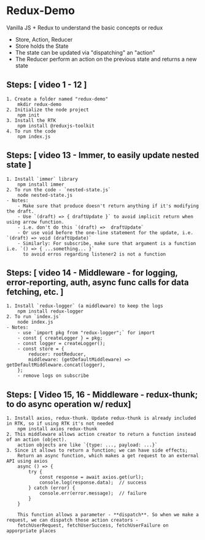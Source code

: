 # Redux-Demo

Vanilla JS + Redux to understand the basic concepts or redux

- Store, Action, Reducer
- Store holds the State
- The state can be updated via "dispatching" an "action"
- The Reducer perform an action on the previous state and returns a new state

## Steps: [ video 1 - 12 ]

    1. Create a folder named "redux-demo"
    	mkdir redux-demo
    2. Initialize the node project
    	npm init
    3. Install the RTK
    	npm install @reduxjs-toolkit
    4. To run the code
    	npm index.js

## Steps: [ video 13 - Immer, to easily update nested state ]

    1. Install `immer` library
        npm install immer
    2. To run the code - `nested-state.js`
        node nested-state.js
    - Notes:
        - Make sure that produce doesn't return anything if it's modifying the draft.
        - Use `(draft) => { draftUpdate }` to avoid implicit return when using arrow function.
        - i.e. don't do this `(draft) =>  draftUpdate`
        - Or use void before the one-line statement for the update, i.e. `(draft) => void (draftUpdate)`
        - Similarly: For subscribe, make sure that argument is a function i.e. `() => { ...something... }`
          to avoid erros regarding listener2 is not a function

## Steps: [ video 14 - Middleware - for logging, error-reporting, auth, async func calls for data fetching, etc. ]

    1. Install `redux-logger` (a middleware) to keep the logs
        npm install redux-logger
    2. To run `index.js`
        node index.js
    - Notes:
        - use `import pkg from "redux-logger";` for import
        - const { createLogger } = pkg;
        - const logger = createLogger();
        - const store = {
            reducer: rootReducer,
            middleware: (getDefaultMiddleware) => getDefaultMiddleware.concat(logger),
        };
        - remove logs on subscribe

## Steps: [ Video 15, 16 - Middleware - redux-thunk; to do async operation w/ redux]

    1. Install axios, redux-thunk. Update redux-thunk is already included in RTK, so if using RTK it's not needed
        npm install axios redux-thunk
    2. This middleware allows action creator to return a function instead of an action (object).
        action objects are like `{type: ..., payload: ...}`
    3. Since it allows to return a function; we can have side effects;
        Return an async function, which makes a get request to an external API using axios
        async () => {
            try {
                const response = await axios.get(url);
                console.log(response.data);  // success
            } catch (error) {
                console.err(error.message);  // failure
            }
        }

        This function allows a parameter - **dispatch**. So when we make a request, we can dispatch those action creators -
        fetchUserRequest, fetchUserSuccess, fetchUserFailure on apporpriate places
